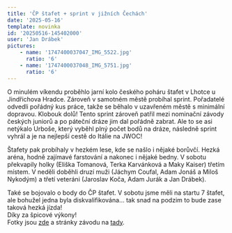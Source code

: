 ```yaml
---
title: 'ČP štafet + sprint v jižních Čechách'
date: '2025-05-16'
template: novinka
id: '20250516-145402000'
user: 'Jan Drábek'
pictures:
    - name: '1747400037047_IMG_5522.jpg'
      ratio: '6'
    - name: '1747400037048_IMG_5751.jpg'
      ratio: '6'
---
```

O minulém víkendu proběhlo jarní kolo českého poháru štafet v Lhotce u Jindřichova Hradce. Zároveň v samotném městě probíhal sprint. Pořadatelé odvedli pořádný kus práce, takže se běhalo v uzavřeném městě s minimální dopravou. Klobouk dolů! Tento sprint zároveň patřil mezi nominační závody českých juniorů a po páteční dráze jim dal pořádně zabrat. Ale to se asi netýkalo Urboše, který vyběhl plný počet bodů na dráze, následně sprint vyhrál a je na nejlepší cestě do Itálie na JWOC!

Štafety pak probíhaly v hezkém lese, kde se našlo i nějaké borůvčí. Hezká aréna, hodně zajímavé farstování a nakonec i nějaké bedny. V sobotu překvapily holky (Eliška Tomanová, Terka Karvánková a Maky Kaiser) třetím místem. V neděli doběhli druzí muži (Jáchym Coufal, Adam Jonáš a Miloš Nykodým) a třetí veteráni (Jaroslav Koča, Adam Jurák a Jan Drábek).

Také se bojovalo o body do ČP štafet. V sobotu jsme měli na startu 7 štafet, ale bohužel jedna byla diskvalifikována... tak snad na podzim to bude zase taková hezká jízda!  
Díky za špicové výkony!  
Fotky jsou [zde](https://eu.zonerama.com/SKBrnoZabovresky/1311431) a stránky závodu na [tady](https://cpsza.sosjh.cz/![](http://)).
